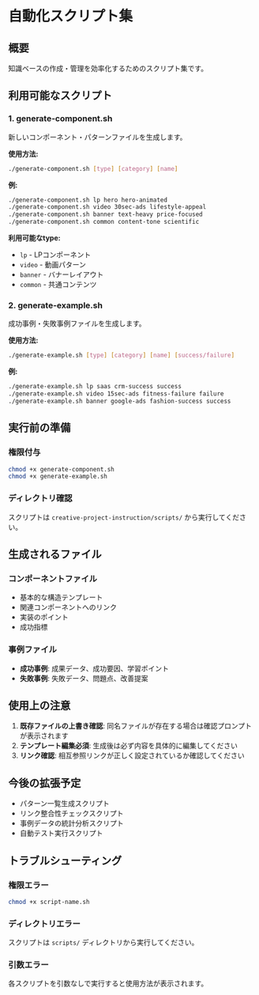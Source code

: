 # 自動化スクリプト集

## 概要
知識ベースの作成・管理を効率化するためのスクリプト集です。

## 利用可能なスクリプト

### 1. generate-component.sh
新しいコンポーネント・パターンファイルを生成します。

**使用方法:**
```bash
./generate-component.sh [type] [category] [name]
```

**例:**
```bash
./generate-component.sh lp hero hero-animated
./generate-component.sh video 30sec-ads lifestyle-appeal
./generate-component.sh banner text-heavy price-focused
./generate-component.sh common content-tone scientific
```

**利用可能なtype:**
- `lp` - LPコンポーネント
- `video` - 動画パターン
- `banner` - バナーレイアウト
- `common` - 共通コンテンツ

### 2. generate-example.sh
成功事例・失敗事例ファイルを生成します。

**使用方法:**
```bash
./generate-example.sh [type] [category] [name] [success/failure]
```

**例:**
```bash
./generate-example.sh lp saas crm-success success
./generate-example.sh video 15sec-ads fitness-failure failure
./generate-example.sh banner google-ads fashion-success success
```

## 実行前の準備

### 権限付与
```bash
chmod +x generate-component.sh
chmod +x generate-example.sh
```

### ディレクトリ確認
スクリプトは `creative-project-instruction/scripts/` から実行してください。

## 生成されるファイル

### コンポーネントファイル
- 基本的な構造テンプレート
- 関連コンポーネントへのリンク
- 実装のポイント
- 成功指標

### 事例ファイル
- **成功事例**: 成果データ、成功要因、学習ポイント
- **失敗事例**: 失敗データ、問題点、改善提案

## 使用上の注意

1. **既存ファイルの上書き確認**: 同名ファイルが存在する場合は確認プロンプトが表示されます
2. **テンプレート編集必須**: 生成後は必ず内容を具体的に編集してください
3. **リンク確認**: 相互参照リンクが正しく設定されているか確認してください

## 今後の拡張予定

- パターン一覧生成スクリプト
- リンク整合性チェックスクリプト
- 事例データの統計分析スクリプト
- 自動テスト実行スクリプト

## トラブルシューティング

### 権限エラー
```bash
chmod +x script-name.sh
```

### ディレクトリエラー
スクリプトは `scripts/` ディレクトリから実行してください。

### 引数エラー
各スクリプトを引数なしで実行すると使用方法が表示されます。